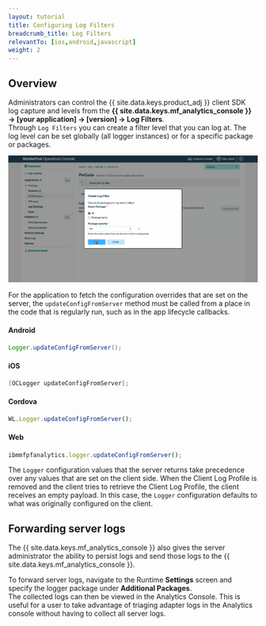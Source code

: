 ```yaml
---
layout: tutorial
title: Configuring Log Filters
breadcrumb_title: Log Filters
relevantTo: [ios,android,javascript]
weight: 2
---
```

<!-- NLS_CHARSET=UTF-8 -->
## Overview
Administrators can control the {{ site.data.keys.product_adj }} client SDK log capture and levels from the **{{ site.data.keys.mf_analytics_console }} → [your application] → [version] → Log Filters**.  
Through `Log Filters` you can create a filter level that you can log at. The log level can be set globally (all logger instances) or for a specific package or packages.

<img class="gifplayer"  alt="Creating a log filter" src="add-log-filter.png"/>

For the application to fetch the configuration overrides that are set on the server, the `updateConfigFromServer` method must be called from a place in the code that is regularly run, such as in the app lifecycle callbacks.


#### Android
```java
Logger.updateConfigFromServer();
```

#### iOS
```objective-c
[OCLogger updateConfigFromServer];
```

#### Cordova
```javascript
WL.Logger.updateConfigFromServer();
```

#### Web
```javascript
ibmmfpfanalytics.logger.updateConfigFromServer();
```

The `Logger` configuration values that the server returns take precedence over any values that are set on the client side. When the Client Log Profile is removed and the client tries to retrieve the Client Log Profile, the client receives an empty payload. In this case, the `Logger` configuration defaults to what was originally configured on the client.

## Forwarding server logs
The {{ site.data.keys.mf_analytics_console }} also gives the server administrator the ability to persist logs and send those logs to the {{ site.data.keys.mf_analytics_console }}.

To forward server logs, navigate to the Runtime **Settings** screen and specify the logger package under **Additional Packages**.  
The collected logs can then be viewed in the Analytics Console. This is useful for a user to take advantage of triaging adapter logs in the Analytics console without having to collect all server logs.
